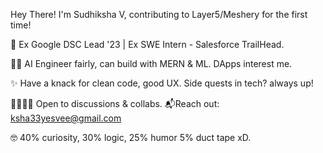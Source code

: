 Hey There! I'm Sudhiksha V, contributing to Layer5/Meshery for the first time!

🎯 Ex Google DSC Lead '23 | Ex SWE Intern - Salesforce TrailHead.

👩‍💻 AI Engineer fairly, can build with MERN & ML. DApps interest me.

✨ Have a knack for clean code, good UX. Side quests in tech? always up!

🫱🏼‍🫲🏼 Open to discussions & collabs. 📬Reach out: ksha33yesvee@gmail.com

🤓 40% curiosity, 30% logic, 25% humor 5% duct tape xD.
